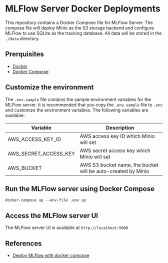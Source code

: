 # MLFlow Server Docker Deployments

This repository contains a Docker Compose file for MLFlow Server. The compose file will deploy Minio as the S3 storage backend and configure MLFlow to use SQLite as the tracking database. All data will be stored in the `./data` directory.

## Prerquisites

- [Docker](https://docs.docker.com/engine/install/)
- [Docker Compose](https://docs.docker.com/compose/install/)

## Customize the environment

The `.env.sample` file contains the sample environment variables for the MLFlow server. It is recommended that you copy the `.env.sample` file to `.env` and customize the environment variables. The following variables are available:

| Variable              | Description                                                  |
| --------------------- | ------------------------------------------------------------ |
| AWS_ACCESS_KEY_ID     | AWS access key ID which Minio will set                       |
| AWS_SECRET_ACCESS_KEY | AWS secret access key which Minio will set                   |
| AWS_BUCKET            | AWS S3 bucket name, the bucket will be auto-created by Minio |

## Run the MLFlow server using Docker Compose

```base
docker-compose up --env-file .env up
```

## Access the MLFlow server UI

The MLFlow server UI is available at `http://localhost:5000`

## References

- [Deploy MLflow with docker compose](https://towardsdatascience.com/deploy-mlflow-with-docker-compose-8059f16b6039)
